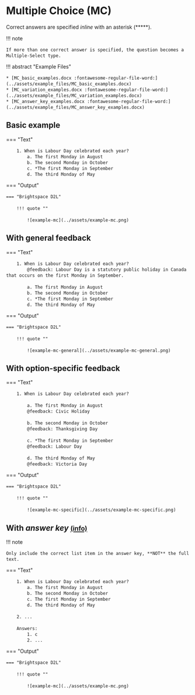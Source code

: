 # Multiple Choice (MC)

Correct answers are specified *inline* with an asterisk (*****).

!!! note

    If more than one correct answer is specified, the question becomes a Multiple-Select type.


!!! abstract "Example Files"
    
    * [MC_basic_examples.docx :fontawesome-regular-file-word:](../assets/example_files/MC_basic_examples.docx)
    * [MC_variation_examples.docx :fontawesome-regular-file-word:](../assets/example_files/MC_variation_examples.docx)
    * [MC_answer_key_examples.docx :fontawesome-regular-file-word:](../assets/example_files/MC_answer_key_examples.docx)


## Basic example

=== "Text"

        1. When is Labour Day celebrated each year?
            a. The first Monday in August
            b. The second Monday in October
            c. *The first Monday in September
            d. The third Monday of May

=== "Output"

    === "Brightspace D2L"

        !!! quote ""
        
            ![example-mc](../assets/example-mc.png)
<!-- 
    === "Canvas"

        !!! quote ""

            Coming Soon.

    === "Moodle"

        !!! quote ""

            Coming Soon. -->

## With general feedback

=== "Text"

        1. When is Labour Day celebrated each year?
            @feedback: Labour Day is a statutory public holiday in Canada that occurs on the first Monday in September.

            a. The first Monday in August
            b. The second Monday in October
            c. *The first Monday in September
            d. The third Monday of May

=== "Output"

    === "Brightspace D2L"

        !!! quote ""
        
            ![example-mc-general](../assets/example-mc-general.png)
<!-- 
    === "Canvas"

        !!! quote ""

            Coming Soon.

    === "Moodle"

        !!! quote ""

            Coming Soon. -->

## With option-specific feedback

=== "Text"

        1. When is Labour Day celebrated each year?

            a. The first Monday in August
            @feedback: Civic Holiday

            b. The second Monday in October
            @feedback: Thanksgiving Day

            c. *The first Monday in September
            @feedback: Labour Day

            d. The third Monday of May
            @feedback: Victoria Day

=== "Output"

    === "Brightspace D2L"

        !!! quote ""
        
            ![example-mc-specific](../assets/example-mc-specific.png)
<!-- 
    === "Canvas"

        !!! quote ""

            Coming Soon.

    === "Moodle"

        !!! quote ""

            Coming Soon. -->

<!-- markdownlint-disable MD033 -->
## With *answer key* [<small markdown>(info)</small>](../additional-info/end-answer-key.md)

!!! note

    Only include the correct list item in the answer key, **NOT** the full text.

=== "Text"

        1. When is Labour Day celebrated each year?
            a. The first Monday in August
            b. The second Monday in October
            c. The first Monday in September
            d. The third Monday of May

        2. ...

        Answers:
            1. c
            2. ...

=== "Output"

    === "Brightspace D2L"

        !!! quote ""

            ![example-mc](../assets/example-mc.png)
<!-- 
    === "Canvas"

        !!! quote ""

            Coming Soon.

    === "Moodle"

        !!! quote ""

            Coming Soon. -->

